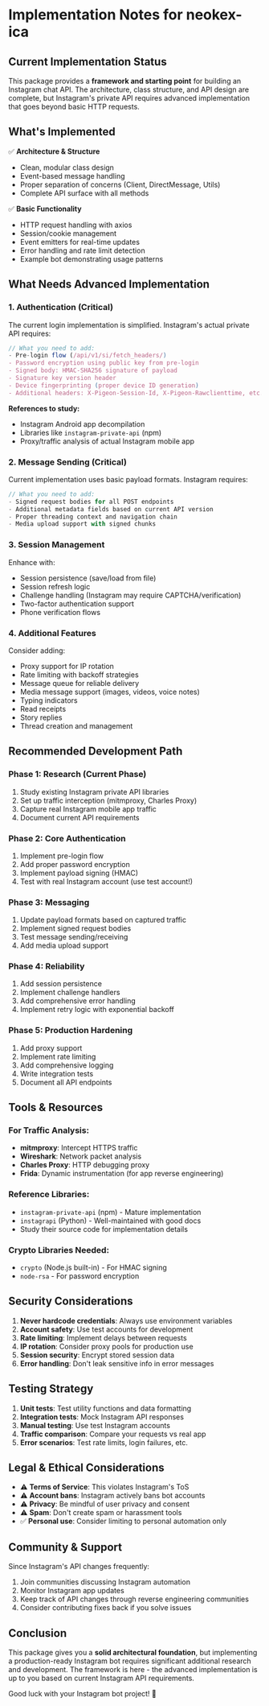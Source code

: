 # Implementation Notes for neokex-ica

## Current Implementation Status

This package provides a **framework and starting point** for building an Instagram chat API. The architecture, class structure, and API design are complete, but Instagram's private API requires advanced implementation that goes beyond basic HTTP requests.

## What's Implemented

✅ **Architecture & Structure**
- Clean, modular class design
- Event-based message handling
- Proper separation of concerns (Client, DirectMessage, Utils)
- Complete API surface with all methods

✅ **Basic Functionality**
- HTTP request handling with axios
- Session/cookie management
- Event emitters for real-time updates
- Error handling and rate limit detection
- Example bot demonstrating usage patterns

## What Needs Advanced Implementation

### 1. Authentication (Critical)

The current login implementation is simplified. Instagram's actual private API requires:

```javascript
// What you need to add:
- Pre-login flow (/api/v1/si/fetch_headers/)
- Password encryption using public key from pre-login
- Signed body: HMAC-SHA256 signature of payload
- Signature key version header
- Device fingerprinting (proper device ID generation)
- Additional headers: X-Pigeon-Session-Id, X-Pigeon-Rawclienttime, etc.
```

**References to study:**
- Instagram Android app decompilation
- Libraries like `instagram-private-api` (npm)
- Proxy/traffic analysis of actual Instagram mobile app

### 2. Message Sending (Critical)

Current implementation uses basic payload formats. Instagram requires:

```javascript
// What you need to add:
- Signed request bodies for all POST endpoints
- Additional metadata fields based on current API version
- Proper threading context and navigation chain
- Media upload support with signed chunks
```

### 3. Session Management

Enhance with:
- Session persistence (save/load from file)
- Session refresh logic
- Challenge handling (Instagram may require CAPTCHA/verification)
- Two-factor authentication support
- Phone verification flows

### 4. Additional Features

Consider adding:
- Proxy support for IP rotation
- Rate limiting with backoff strategies
- Message queue for reliable delivery
- Media message support (images, videos, voice notes)
- Typing indicators
- Read receipts
- Story replies
- Thread creation and management

## Recommended Development Path

### Phase 1: Research (Current Phase)
1. Study existing Instagram private API libraries
2. Set up traffic interception (mitmproxy, Charles Proxy)
3. Capture real Instagram mobile app traffic
4. Document current API requirements

### Phase 2: Core Authentication
1. Implement pre-login flow
2. Add proper password encryption
3. Implement payload signing (HMAC)
4. Test with real Instagram account (use test account!)

### Phase 3: Messaging
1. Update payload formats based on captured traffic
2. Implement signed request bodies
3. Test message sending/receiving
4. Add media upload support

### Phase 4: Reliability
1. Add session persistence
2. Implement challenge handlers
3. Add comprehensive error handling
4. Implement retry logic with exponential backoff

### Phase 5: Production Hardening
1. Add proxy support
2. Implement rate limiting
3. Add comprehensive logging
4. Write integration tests
5. Document all API endpoints

## Tools & Resources

### For Traffic Analysis:
- **mitmproxy**: Intercept HTTPS traffic
- **Wireshark**: Network packet analysis
- **Charles Proxy**: HTTP debugging proxy
- **Frida**: Dynamic instrumentation (for app reverse engineering)

### Reference Libraries:
- `instagram-private-api` (npm) - Mature implementation
- `instagrapi` (Python) - Well-maintained with good docs
- Study their source code for implementation details

### Crypto Libraries Needed:
- `crypto` (Node.js built-in) - For HMAC signing
- `node-rsa` - For password encryption

## Security Considerations

1. **Never hardcode credentials**: Always use environment variables
2. **Account safety**: Use test accounts for development
3. **Rate limiting**: Implement delays between requests
4. **IP rotation**: Consider proxy pools for production use
5. **Session security**: Encrypt stored session data
6. **Error handling**: Don't leak sensitive info in error messages

## Testing Strategy

1. **Unit tests**: Test utility functions and data formatting
2. **Integration tests**: Mock Instagram API responses
3. **Manual testing**: Use test Instagram accounts
4. **Traffic comparison**: Compare your requests vs real app
5. **Error scenarios**: Test rate limits, login failures, etc.

## Legal & Ethical Considerations

- ⚠️ **Terms of Service**: This violates Instagram's ToS
- ⚠️ **Account bans**: Instagram actively bans bot accounts
- ⚠️ **Privacy**: Be mindful of user privacy and consent
- ⚠️ **Spam**: Don't create spam or harassment tools
- ✅ **Personal use**: Consider limiting to personal automation only

## Community & Support

Since Instagram's API changes frequently:
1. Join communities discussing Instagram automation
2. Monitor Instagram app updates
3. Keep track of API changes through reverse engineering communities
4. Consider contributing fixes back if you solve issues

## Conclusion

This package gives you a **solid architectural foundation**, but implementing a production-ready Instagram bot requires significant additional research and development. The framework is here - the advanced implementation is up to you based on current Instagram API requirements.

Good luck with your Instagram bot project! 🚀
